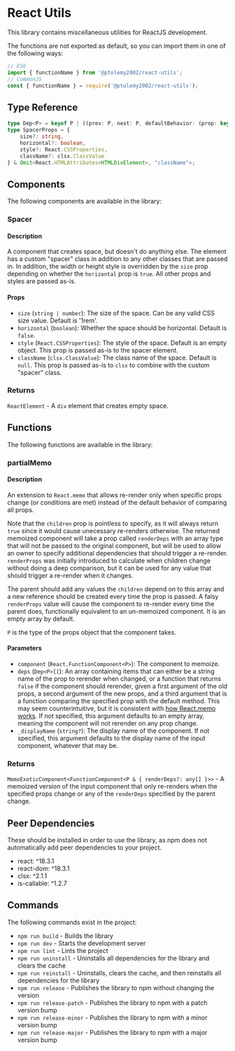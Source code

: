 # React Utils
This library contains miscellaneous utilities for ReactJS development.

The functions are not exported as default, so you can import them in one of the following ways:
```javascript
// ES6
import { functionName } from '@ptolemy2002/react-utils';
// CommonJS
const { functionName } = require('@ptolemy2002/react-utils');
```

## Type Reference
```typescript
type Dep<P> = keyof P | ((prev: P, next: P, defaultBehavior: (prop: keyof P) => boolean) => boolean);
type SpacerProps = {
    size?: string,
    horizontal?: boolean,
    style?: React.CSSProperties,
    className?: clsx.ClassValue
} & Omit<React.HTMLAttributes<HTMLDivElement>, "className">;
```

## Components
The following components are available in the library:

### Spacer
#### Description
A component that creates space, but doesn't do anything else. The element has a custom "spacer" class in addition to any other classes that are passed in. In addition, the width or height style is overridden by the `size` prop depending on whether the `horizontal` prop is `true`. All other props and styles are passed as-is.

#### Props
- `size` (`string | number`): The size of the space. Can be any valid CSS size value. Default is '1rem'.
- `horizontal` (`boolean`): Whether the space should be horizontal. Default is `false`.
- `style` (`React.CSSProperties`): The style of the space. Default is an empty object. This prop is passed as-is to the spacer element.
- `className` (`clsx.ClassValue`): The class name of the space. Default is `null`. This prop is passed as-is to `clsx` to combine with the custom "spacer" class.

### Returns
`ReactElement` - A `div` element that creates empty space.

## Functions
The following functions are available in the library:

### partialMemo<P>
#### Description
An extension to `React.memo` that allows re-render only when specific props change (or conditions are met) instead of the default behavior of comparing all props.

Note that the `children` prop is pointless to specify, as it will always return `true` since it would cause unecessary re-renders otherwise. The returned memoized component will take a prop called `renderDeps` with an array type that will not be passed to the original component, but will be used to allow an owner to specify additional dependencies that should trigger a re-render. `renderProps` was initially introduced to calculate when children change without doing a deep comparison, but it can be used for any value that should trigger a re-render when it changes.

The parent should add any values the `children` depend on to this array and a new reference should be created every time the prop is passed. A falsy `renderProps` value will cause the component to re-render every time the parent does, functionally equivalent to an un-memoized component. It is an empty array by default.

`P` is the type of the props object that the component takes.

#### Parameters
- `component` (`React.FunctionComponent<P>`): The component to memoize.
- `deps` (`Dep<P>[]`): An array containing items that can either be a string name of the prop to rerender when changed, or a function that returns `false` if the component should rerender, given a first argument of the old props, a second argument of the new props, and a third argument that is a function comparing the specified prop with the default method. This may seem counterintuitive, but it is consistent with [how React.memo works](https://react.dev/reference/react/memo#:~:text=It%20should%20return%20true%20only%20if%20the%20new%20props%20would%20result%20in%20the%20same%20output%20as%20the%20old%20props%3B%20otherwise%20it%20should%20return%20false.). If not specified, this argument defaults to an empty array, meaning the component will not rerender on any prop change.
- `_displayName` (`string?`): The display name of the component. If not specified, this argument defaults to the display name of the input component, whatever that may be.

### Returns
`MemoExoticComponent<FunctionComponent<P & { renderDeps?: any[] }>>` - A memoized version of the input component that only re-renders when the specified props change or any of the `renderDeps` specified by the parent change.

## Peer Dependencies
These should be installed in order to use the library, as npm does not automatically add peer dependencies to your project.
- react: ^18.3.1
- react-dom: ^18.3.1
- clsx: ^2.1.1
- is-callable: ^1.2.7

## Commands
The following commands exist in the project:

- `npm run build` - Builds the library
- `npm run dev` - Starts the development server
- `npm run lint` - Lints the project
- `npm run uninstall` - Uninstalls all dependencies for the library and clears the cache
- `npm run reinstall` - Uninstalls, clears the cache, and then reinstalls all dependencies for the library
- `npm run release` - Publishes the library to npm without changing the version
- `npm run release-patch` - Publishes the library to npm with a patch version bump
- `npm run release-minor` - Publishes the library to npm with a minor version bump
- `npm run release-major` - Publishes the library to npm with a major version bump